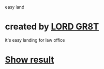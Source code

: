 easy land
# created by [LORD GR8T](https://twitter.com/gr8t_mark)
it's easy landing for law office
# [Show result](https://lordgr8t.github.io/counsel/)

